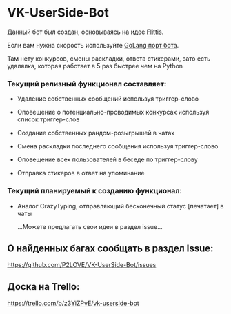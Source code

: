 # VK-UserSide-Bot
 
Данный бот был создан, основываясь на идее [Flittis](https://github.com/Flittis "Flittis").

Если вам нужна скорость используйте  [GoLang порт бота](https://github.com/P2LOVE/Go-VK-UserSide-Bot "GoLang порт бота").

Там нету конкурсов, смены раскладки, ответа стикерами, зато есть удалялка, которая работает в 5 раз быстрее чем на Python

### Текущий релизный функционал составляет:

- Удаление собственных сообщений используя триггер-слово

- Оповещение о потенциально-проводимых конкурсах используя список триггер-слов

- Создание собственных рандом-розыгрышей в чатах

- Смена раскладки последнего сообщения используя триггер-слово

- Оповещение всех пользователей в беседе по триггер-слову

- Отправка стикеров в ответ на упоминание

### Текущий планируемый к созданию функционал:

- Аналог CrazyTyping, отправляющий бесконечный статус [печатает] в чаты

    ...Можете предлагать свои идеи в раздел issue...

## О найденных багах сообщать в раздел Issue:
https://github.com/P2LOVE/VK-UserSide-Bot/issues

## Доска на Trello:

https://trello.com/b/z3YiZPvE/vk-userside-bot
